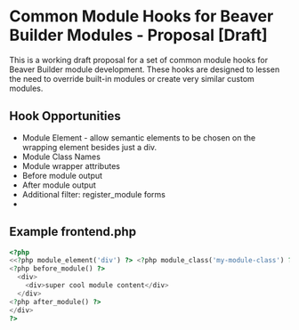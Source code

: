 # Common Module Hooks for Beaver Builder Modules - Proposal [Draft]

This is a working draft proposal for a set of common module hooks for Beaver Builder module development. These hooks are designed to lessen the need to override built-in modules or create very similar custom modules.

## Hook Opportunities
* Module Element - allow semantic elements to be chosen on the wrapping element besides just a div.
* Module Class Names
* Module wrapper attributes
* Before module output
* After module output
* Additional filter: register_module forms
* 

## Example frontend.php
```php
<?php
<<?php module_element('div') ?> <?php module_class('my-module-class') ?>>
<?php before_module() ?>
  <div>
    <div>super cool module content</div>
  </div>
<?php after_module() ?>
</div>
?>
```
